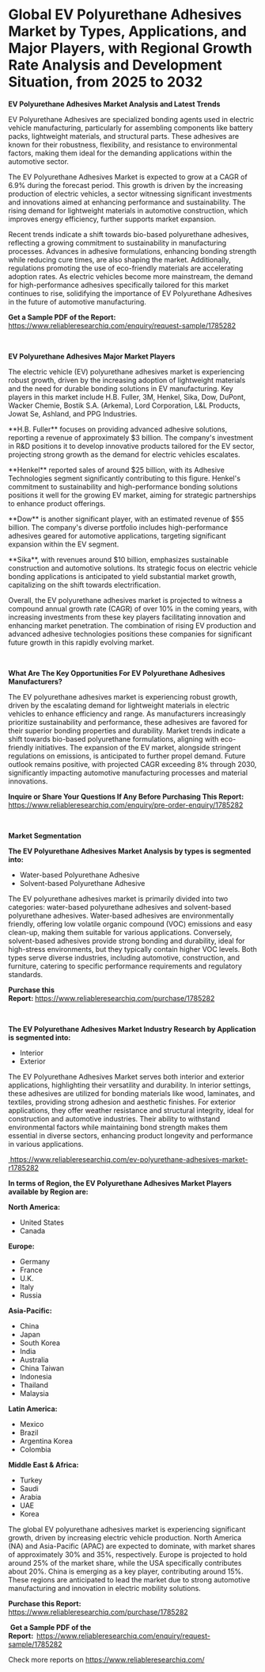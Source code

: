 <p><h1>Global EV Polyurethane Adhesives Market by Types, Applications, and Major Players, with Regional Growth Rate Analysis and Development Situation, from 2025 to 2032</h1></p><p><strong>EV Polyurethane Adhesives Market Analysis and Latest Trends</strong></p>
<p><p>EV Polyurethane Adhesives are specialized bonding agents used in electric vehicle manufacturing, particularly for assembling components like battery packs, lightweight materials, and structural parts. These adhesives are known for their robustness, flexibility, and resistance to environmental factors, making them ideal for the demanding applications within the automotive sector.</p><p>The EV Polyurethane Adhesives Market is expected to grow at a CAGR of 6.9% during the forecast period. This growth is driven by the increasing production of electric vehicles, a sector witnessing significant investments and innovations aimed at enhancing performance and sustainability. The rising demand for lightweight materials in automotive construction, which improves energy efficiency, further supports market expansion. </p><p>Recent trends indicate a shift towards bio-based polyurethane adhesives, reflecting a growing commitment to sustainability in manufacturing processes. Advances in adhesive formulations, enhancing bonding strength while reducing cure times, are also shaping the market. Additionally, regulations promoting the use of eco-friendly materials are accelerating adoption rates. As electric vehicles become more mainstream, the demand for high-performance adhesives specifically tailored for this market continues to rise, solidifying the importance of EV Polyurethane Adhesives in the future of automotive manufacturing.</p></p>
<p><strong>Get a Sample PDF of the Report:&nbsp;</strong> <a href="https://www.reliableresearchiq.com/enquiry/request-sample/1785282?utm_campaign=2282&utm_medium=2&utm_source=Github&utm_content=ia&utm_term=25032025&utm_id=ev-polyurethane-adhesives">https://www.reliableresearchiq.com/enquiry/request-sample/1785282</a></p>
<p>&nbsp;</p>
<p><strong>EV Polyurethane Adhesives Major Market Players</strong></p>
<p><p>The electric vehicle (EV) polyurethane adhesives market is experiencing robust growth, driven by the increasing adoption of lightweight materials and the need for durable bonding solutions in EV manufacturing. Key players in this market include H.B. Fuller, 3M, Henkel, Sika, Dow, DuPont, Wacker Chemie, Bostik S.A. (Arkema), Lord Corporation, L&L Products, Jowat Se, Ashland, and PPG Industries.</p><p>**H.B. Fuller** focuses on providing advanced adhesive solutions, reporting a revenue of approximately $3 billion. The company's investment in R&D positions it to develop innovative products tailored for the EV sector, projecting strong growth as the demand for electric vehicles escalates.</p><p>**Henkel** reported sales of around $25 billion, with its Adhesive Technologies segment significantly contributing to this figure. Henkel's commitment to sustainability and high-performance bonding solutions positions it well for the growing EV market, aiming for strategic partnerships to enhance product offerings.</p><p>**Dow** is another significant player, with an estimated revenue of $55 billion. The company's diverse portfolio includes high-performance adhesives geared for automotive applications, targeting significant expansion within the EV segment.</p><p>**Sika**, with revenues around $10 billion, emphasizes sustainable construction and automotive solutions. Its strategic focus on electric vehicle bonding applications is anticipated to yield substantial market growth, capitalizing on the shift towards electrification.</p><p>Overall, the EV polyurethane adhesives market is projected to witness a compound annual growth rate (CAGR) of over 10% in the coming years, with increasing investments from these key players facilitating innovation and enhancing market penetration. The combination of rising EV production and advanced adhesive technologies positions these companies for significant future growth in this rapidly evolving market.</p></p>
<p>&nbsp;</p>
<p><strong>What Are The Key Opportunities For EV Polyurethane Adhesives Manufacturers?</strong></p>
<p><p>The EV polyurethane adhesives market is experiencing robust growth, driven by the escalating demand for lightweight materials in electric vehicles to enhance efficiency and range. As manufacturers increasingly prioritize sustainability and performance, these adhesives are favored for their superior bonding properties and durability. Market trends indicate a shift towards bio-based polyurethane formulations, aligning with eco-friendly initiatives. The expansion of the EV market, alongside stringent regulations on emissions, is anticipated to further propel demand. Future outlook remains positive, with projected CAGR exceeding 8% through 2030, significantly impacting automotive manufacturing processes and material innovations.</p></p>
<p><strong>Inquire or Share Your Questions If Any Before Purchasing This Report:</strong> <a href="https://www.reliableresearchiq.com/enquiry/pre-order-enquiry/1785282?utm_campaign=2282&utm_medium=2&utm_source=Github&utm_content=ia&utm_term=25032025&utm_id=ev-polyurethane-adhesives">https://www.reliableresearchiq.com/enquiry/pre-order-enquiry/1785282</a></p>
<p>&nbsp;</p>
<p><strong>Market Segmentation</strong></p>
<p><strong>The EV Polyurethane Adhesives Market Analysis by types is segmented into:</strong></p>
<p><ul><li>Water-based Polyurethane Adhesive</li><li>Solvent-based Polyurethane Adhesive</li></ul></p>
<p><p>The EV polyurethane adhesives market is primarily divided into two categories: water-based polyurethane adhesives and solvent-based polyurethane adhesives. Water-based adhesives are environmentally friendly, offering low volatile organic compound (VOC) emissions and easy clean-up, making them suitable for various applications. Conversely, solvent-based adhesives provide strong bonding and durability, ideal for high-stress environments, but they typically contain higher VOC levels. Both types serve diverse industries, including automotive, construction, and furniture, catering to specific performance requirements and regulatory standards.</p></p>
<p><strong>Purchase this Report:&nbsp;</strong><a href="https://www.reliableresearchiq.com/purchase/1785282?utm_campaign=2282&utm_medium=2&utm_source=Github&utm_content=ia&utm_term=25032025&utm_id=ev-polyurethane-adhesives">https://www.reliableresearchiq.com/purchase/1785282</a></p>
<p>&nbsp;</p>
<p><strong>The EV Polyurethane Adhesives Market Industry Research by Application is segmented into:</strong></p>
<p><ul><li>Interior</li><li>Exterior</li></ul></p>
<p><p>The EV Polyurethane Adhesives Market serves both interior and exterior applications, highlighting their versatility and durability. In interior settings, these adhesives are utilized for bonding materials like wood, laminates, and textiles, providing strong adhesion and aesthetic finishes. For exterior applications, they offer weather resistance and structural integrity, ideal for construction and automotive industries. Their ability to withstand environmental factors while maintaining bond strength makes them essential in diverse sectors, enhancing product longevity and performance in various applications.</p></p>
<p><a href="https://www.reliableresearchiq.com/ev-polyurethane-adhesives-market-r1785282?utm_campaign=2282&utm_medium=2&utm_source=Github&utm_content=ia&utm_term=25032025&utm_id=ev-polyurethane-adhesives">&nbsp;https://www.reliableresearchiq.com/ev-polyurethane-adhesives-market-r1785282</a></p>
<p><strong>In terms of Region, the EV Polyurethane Adhesives Market Players available by Region are:</strong></p>
<p>
    <p> <strong> North America: </strong>
        <ul>
            <li>United States</li>
            <li>Canada</li>
        </ul>
        </p> 
    <p> <strong> Europe: </strong>
        <ul>
            <li>Germany</li>
            <li>France</li>
            <li>U.K.</li>
            <li>Italy</li>
            <li>Russia</li>
        </ul>
        </p> 
    <p> <strong> Asia-Pacific: </strong>
        <ul>
            <li>China</li>
            <li>Japan</li>
            <li>South Korea</li>
            <li>India</li>
            <li>Australia</li>
            <li>China Taiwan</li>
            <li>Indonesia</li>
            <li>Thailand</li>
            <li>Malaysia</li>
        </ul>
        </p> 
    <p> <strong> Latin America: </strong>
        <ul>
            <li>Mexico</li>
            <li>Brazil</li>
            <li>Argentina Korea</li>
            <li>Colombia</li>
        </ul>
        </p> 
    <p> <strong> Middle East & Africa: </strong>
        <ul>
            <li>Turkey</li>
            <li>Saudi</li>
            <li>Arabia</li>
            <li>UAE</li>
            <li>Korea</li>
        </ul>
    </p>
    </p>
<p><p>The global EV polyurethane adhesives market is experiencing significant growth, driven by increasing electric vehicle production. North America (NA) and Asia-Pacific (APAC) are expected to dominate, with market shares of approximately 30% and 35%, respectively. Europe is projected to hold around 25% of the market share, while the USA specifically contributes about 20%. China is emerging as a key player, contributing around 15%. These regions are anticipated to lead the market due to strong automotive manufacturing and innovation in electric mobility solutions.</p></p>
<p><strong>Purchase this Report: </strong><a href="https://www.reliableresearchiq.com/purchase/1785282?utm_campaign=2282&utm_medium=2&utm_source=Github&utm_content=ia&utm_term=25032025&utm_id=ev-polyurethane-adhesives">https://www.reliableresearchiq.com/purchase/1785282</a></p>
<p>&nbsp;<strong>Get a Sample PDF of the Report:&nbsp;&nbsp;</strong><a href="https://www.reliableresearchiq.com/enquiry/request-sample/1785282?utm_campaign=2282&utm_medium=2&utm_source=Github&utm_content=ia&utm_term=25032025&utm_id=ev-polyurethane-adhesives">https://www.reliableresearchiq.com/enquiry/request-sample/1785282</a></p>
<p><strong></strong></p>
<p>Check more reports on <a href="https://www.reliableresearchiq.com/?utm_campaign=2282&utm_medium=2&utm_source=Github&utm_content=ia&utm_term=25032025&utm_id=ev-polyurethane-adhesives">https://www.reliableresearchiq.com/</a></p>